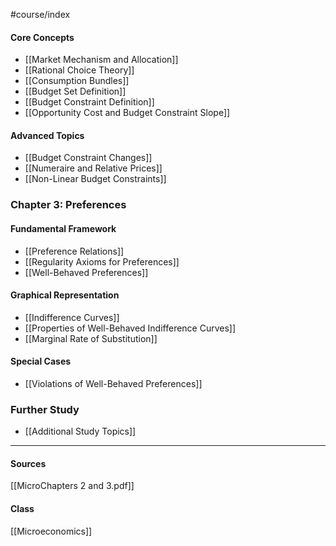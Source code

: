 #course/index 
#### Core Concepts
- [[Market Mechanism and Allocation]]
- [[Rational Choice Theory]]
- [[Consumption Bundles]]
- [[Budget Set Definition]]
- [[Budget Constraint Definition]]
- [[Opportunity Cost and Budget Constraint Slope]]

#### Advanced Topics
- [[Budget Constraint Changes]]
- [[Numeraire and Relative Prices]]
- [[Non-Linear Budget Constraints]]

### Chapter 3: Preferences  

#### Fundamental Framework
- [[Preference Relations]]
- [[Regularity Axioms for Preferences]]
- [[Well-Behaved Preferences]]

#### Graphical Representation
- [[Indifference Curves]]
- [[Properties of Well-Behaved Indifference Curves]]
- [[Marginal Rate of Substitution]]

#### Special Cases
- [[Violations of Well-Behaved Preferences]]

### Further Study
- [[Additional Study Topics]]

---
#### Sources
[[MicroChapters 2 and 3.pdf]]
#### Class
[[Microeconomics]]
